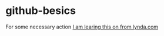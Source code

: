 # github-besics
For some necessary action
[I am learing this on from lynda.com](https://www.lynda.com)
